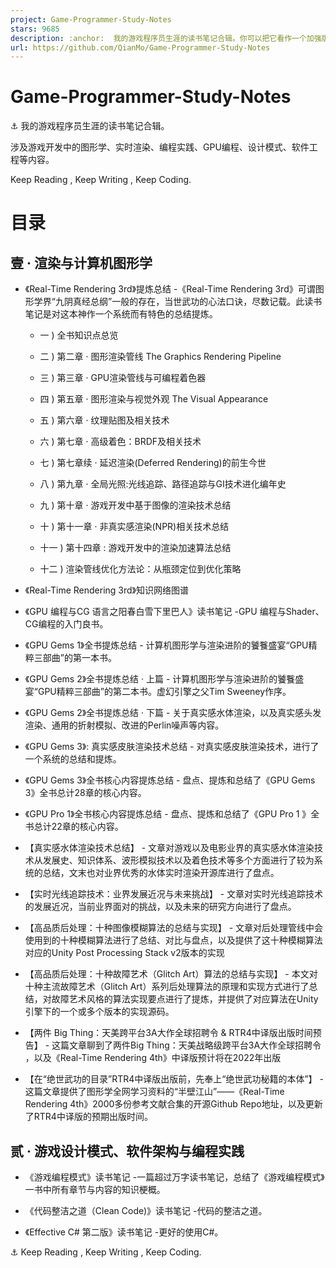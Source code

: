 ```yaml
---
project: Game-Programmer-Study-Notes
stars: 9685
description: :anchor:  我的游戏程序员生涯的读书笔记合辑。你可以把它看作一个加强版的Blog。涉及图形学、实时渲染、编程实践、GPU编程、设计模式、软件工程等内容。Keep Reading , Keep Writing , Keep Coding.
url: https://github.com/QianMo/Game-Programmer-Study-Notes
---
```


Game-Programmer-Study-Notes
===========================

⚓ 我的游戏程序员生涯的读书笔记合辑。

涉及游戏开发中的图形学、实时渲染、编程实践、GPU编程、设计模式、软件工程等内容。

Keep Reading , Keep Writing , Keep Coding.

目录
==

壹 · 渲染与计算机图形学
-------------

-   《Real-Time Rendering 3rd》提炼总结 -《Real-Time Rendering 3rd》可谓图形学界“九阴真经总纲”一般的存在，当世武功的心法口诀，尽数记载。此读书笔记是对这本神作一个系统而有特色的总结提炼。
    
    -   一 ) 全书知识点总览
        
    -   二 ) 第二章 · 图形渲染管线 The Graphics Rendering Pipeline
        
    -   三 ) 第三章 · GPU渲染管线与可编程着色器
        
    -   四 ) 第五章 · 图形渲染与视觉外观 The Visual Appearance
        
    -   五 ) 第六章 · 纹理贴图及相关技术
        
    -   六 ) 第七章 · 高级着色：BRDF及相关技术
        
    -   七 ) 第七章续 · 延迟渲染(Deferred Rendering)的前生今世
        
    -   八 ) 第九章 · 全局光照:光线追踪、路径追踪与GI技术进化编年史
        
    -   九 ) 第十章 · 游戏开发中基于图像的渲染技术总结
        
    -   十 ) 第十一章 · 非真实感渲染(NPR)相关技术总结
        
    -   十一 ) 第十四章 : 游戏开发中的渲染加速算法总结
        
    -   十二 ) 渲染管线优化方法论：从瓶颈定位到优化策略
        
-   《Real-Time Rendering 3rd》知识网络图谱
    
-   《GPU 编程与CG 语言之阳春白雪下里巴人》读书笔记 -GPU 编程与Shader、CG编程的入门良书。
    
-   《GPU Gems 1》全书提炼总结 - 计算机图形学与渲染进阶的饕餮盛宴“GPU精粹三部曲”的第一本书。
    
-   《GPU Gems 2》全书提炼总结 · 上篇 - 计算机图形学与渲染进阶的饕餮盛宴“GPU精粹三部曲”的第二本书。虚幻引擎之父Tim Sweeney作序。
    
-   《GPU Gems 2》全书提炼总结 · 下篇 - 关于真实感水体渲染，以及真实感头发渲染、通用的折射模拟、改进的Perlin噪声等内容。
    
-   《GPU Gems 3》: 真实感皮肤渲染技术总结 - 对真实感皮肤渲染技术，进行了一个系统的总结和提炼。
    
-   《GPU Gems 3》全书核心内容提炼总结 - 盘点、提炼和总结了《GPU Gems 3》全书总计28章的核心内容。
    
-   《GPU Pro 1》全书核心内容提炼总结 - 盘点、提炼和总结了《GPU Pro 1 》全书总计22章的核心内容。
    
-   【真实感水体渲染技术总结】 - 文章对游戏以及电影业界的真实感水体渲染技术从发展史、知识体系、波形模拟技术以及着色技术等多个方面进行了较为系统的总结，文末也对业界优秀的水体实时渲染开源库进行了盘点。
    
-   【实时光线追踪技术：业界发展近况与未来挑战】 - 文章对实时光线追踪技术的发展近况，当前业界面对的挑战，以及未来的研究方向进行了盘点。
    
-   【高品质后处理：十种图像模糊算法的总结与实现】 - 文章对后处理管线中会使用到的十种模糊算法进行了总结、对比与盘点，以及提供了这十种模糊算法对应的Unity Post Processing Stack v2版本的实现
    
-   【高品质后处理：十种故障艺术（Glitch Art）算法的总结与实现】 - 本文对十种主流故障艺术（Glitch Art）系列后处理算法的原理和实现方式进行了总结，对故障艺术风格的算法实现要点进行了提炼，并提供了对应算法在Unity引擎下的一个或多个版本的实现源码。
    
-   【两件 Big Thing：天美跨平台3A大作全球招聘令 & RTR4中译版出版时间预告】 - 这篇文章聊到了两件Big Thing：天美战略级跨平台3A大作全球招聘令 ，以及《Real-Time Rendering 4th》中译版预计将在2022年出版
    
-   【在“绝世武功的目录”RTR4中译版出版前，先奉上“绝世武功秘籍的本体”】 - 这篇文章提供了图形学全网学习资料的“半壁江山”——《Real-Time Rendering 4th》2000多份参考文献合集的开源Github Repo地址，以及更新了RTR4中译版的预期出版时间。
    

  

贰 · 游戏设计模式、软件架构与编程实践
--------------------

-   《游戏编程模式》读书笔记 -一篇超过万字读书笔记，总结了《游戏编程模式》一书中所有章节与内容的知识梗概。
    
-   《代码整洁之道（Clean Code)》读书笔记 -代码的整洁之道。
    
-   《Effective C# 第二版》读书笔记 -更好的使用C#。
    

  
  
⚓ Keep Reading , Keep Writing , Keep Coding.
